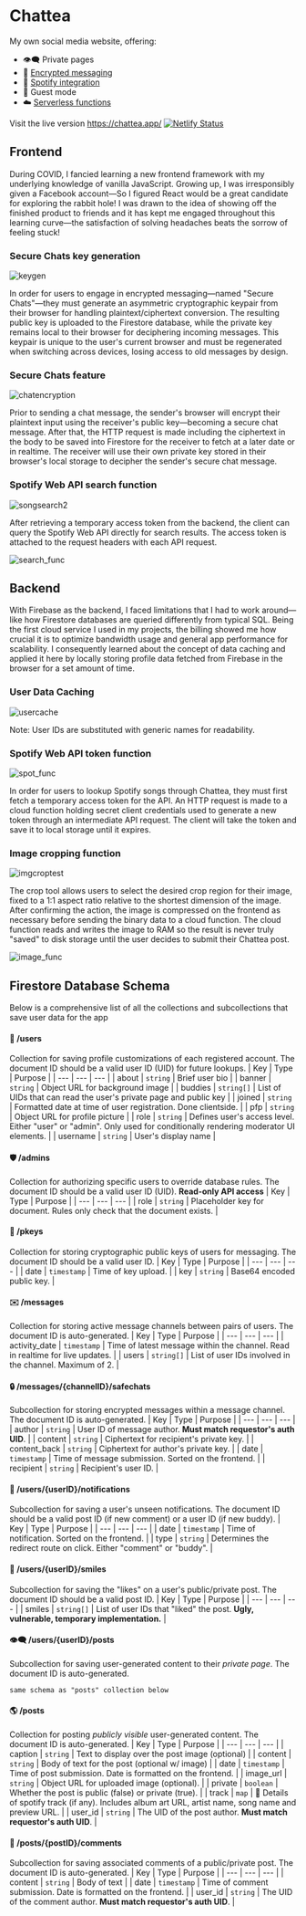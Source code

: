 # Chattea
My own social media website, offering:
- 👁️‍🗨️ Private pages
- 🔐 [Encrypted messaging](#secure-chats-key-generation)
- 🎵 [Spotify integration](#spotify-web-api-search-function)
- 👤 Guest mode
- ☁️ [Serverless functions](#image-cropping-function)

Visit the live version https://chattea.app/
[![Netlify Status](https://api.netlify.com/api/v1/badges/ff431b82-f1fd-4551-b55d-e9db14f3a3a4/deploy-status)](https://app.netlify.com/sites/chattea/deploys)

## Frontend
During COVID, I fancied learning a new frontend framework with my underlying knowledge of vanilla JavaScript. Growing up, I was irresponsibly given a Facebook account—So I figured React would be a great candidate for exploring the rabbit hole! I was drawn to the idea of showing off the finished product to friends and it has kept me engaged throughout this learning curve—the satisfaction of solving headaches beats the sorrow of feeling stuck!

### Secure Chats key generation
![keygen](https://github.com/Tearrex/Chattea/assets/26557969/11bc4bad-22a2-4443-a3f1-895be8ee5d34)

In order for users to engage in encrypted messaging—named "Secure Chats"—they must generate an asymmetric cryptographic keypair from their browser for handling plaintext/ciphertext conversion. The resulting public key is uploaded to the Firestore database, while the private key remains local to their browser for deciphering incoming messages. This keypair is unique to the user's current browser and must be regenerated when switching across devices, losing access to old messages by design.

### Secure Chats feature
![chatencryption](https://github.com/Tearrex/Chattea/assets/26557969/125da312-6600-4f9f-b76c-73b61c18f466)

Prior to sending a chat message, the sender's browser will encrypt their plaintext input using the receiver's public key—becoming a secure chat message. After that, the HTTP request is made including the ciphertext in the body to be saved into Firestore for the receiver to fetch at a later date or in realtime. The receiver will use their own private key stored in their browser's local storage to decipher the sender's secure chat message.

### Spotify Web API search function
![songsearch2](https://github.com/Tearrex/Chattea/assets/26557969/c6537703-6018-4e34-b1a7-411067206e01)

After retrieving a temporary access token from the backend, the client can query the Spotify Web API directly for search results. The access token is attached to the request headers with each API request.

![search_func](https://github.com/Tearrex/Chattea/assets/26557969/df0432b1-afd8-4f8d-90e2-18344768ef83)

## Backend
With Firebase as the backend, I faced limitations that I had to work around—like how Firestore databases are queried differently from typical SQL. Being the first cloud service I used in my projects, the billing showed me how crucial it is to optimize bandwidth usage and general app performance for scalability. I consequently learned about the concept of data caching and applied it here by locally storing profile data fetched from Firebase in the browser for a set amount of time.

### User Data Caching
![usercache](https://github.com/Tearrex/Chattea/assets/26557969/51fa680f-225e-41a0-a9d2-5dd4e7610016)

Note: User IDs are substituted with generic names for readability.

### Spotify Web API token function
![spot_func](https://github.com/Tearrex/Chattea/assets/26557969/f7f9af41-8b6a-4c21-81a4-7fa9c03ebc0b)

In order for users to lookup Spotify songs through Chattea, they must first fetch a temporary access token for the API. An HTTP request is made to a cloud function holding secret client credentials used to generate a new token through an intermediate API request. The client will take the token and save it to local storage until it expires.

### Image cropping function
![imgcroptest](https://github.com/Tearrex/Chattea/assets/26557969/c1be3999-dab0-404a-93e5-f829a42c45c9)

The crop tool allows users to select the desired crop region for their image, fixed to a 1:1 aspect ratio relative to the shortest dimension of the image. After confirming the action, the image is compressed on the frontend as necessary before sending the binary data to a cloud function. The cloud function reads and writes the image to RAM so the result is never truly "saved" to disk storage until the user decides to submit their Chattea post.

![image_func](https://github.com/Tearrex/Chattea/assets/26557969/fcc28a48-3f43-4b8f-add6-ddf4a627378a)

## Firestore Database Schema
Below is a comprehensive list of all the collections and subcollections that save user data for the app

#### 👥 /users
Collection for saving profile customizations of each registered account. The document ID should be a valid user ID (UID) for future lookups.
| Key   | Type   | Purpose   |
| --- | --- | --- |
| about | `string` | Brief user bio |
| banner | `string` | Object URL for background image |
| buddies | `string[]` | List of UIDs that can read the user's private page and public key |
| joined | `string` | Formatted date at time of user registration. Done clientside. |
| pfp | `string` | Object URL for profile picture |
| role | `string` | Defines user's access level. Either "user" or "admin". Only used for conditionally rendering moderator UI elements. |
| username | `string` | User's display name |
#### 🛡️ /admins
Collection for authorizing specific users to override database rules. The document ID should be a valid user ID (UID). **Read-only API access**
| Key   | Type   | Purpose   |
| --- | --- | --- |
| role | `string` | Placeholder key for document. Rules only check that the document exists. |


#### 🔑 /pkeys
Collection for storing cryptographic public keys of users for messaging. The document ID should be a valid user ID.
| Key   | Type   | Purpose   |
| --- | --- | --- |
| date | `timestamp` | Time of key upload. |
| key | `string` | Base64 encoded public key. |
#### ✉️ /messages
Collection for storing active message channels between pairs of users. The document ID is auto-generated.
| Key   | Type   | Purpose   |
| --- | --- | --- |
| activity_date | `timestamp` | Time of latest message within the channel. Read in realtime for live updates. |
| users | `string[]` | List of user IDs involved in the channel. Maximum of 2. |
#### 🔒 /messages/{channelID}/safechats
Subcollection for storing encrypted messages within a message channel. The document ID is auto-generated.
| Key   | Type   | Purpose   |
| --- | --- | --- |
| author | `string` | User ID of message author. __Must match requestor's auth UID__. |
| content | `string` | Ciphertext for recipient's private key. |
| content_back | `string` | Ciphertext for author's private key. |
| date | `timestamp` | Time of message submission. Sorted on the frontend. |
| recipient | `string` | Recipient's user ID. |

#### 🔔 /users/{userID}/notifications
Subcollection for saving a user's unseen notifications. The document ID should be a valid post ID (if new comment) or a user ID (if new buddy).
| Key   | Type   | Purpose   |
| --- | --- | --- |
| date | `timestamp` | Time of notification. Sorted on the frontend. |
| type | `string` | Determines the redirect route on click. Either "comment" or "buddy". |
#### 🙂 /users/{userID}/smiles
Subcollection for saving the "likes" on a user's public/private post. The document ID should be a valid post ID.
| Key   | Type   | Purpose   |
| --- | --- | --- |
| smiles | `string[]` | List of user IDs that "liked" the post. **Ugly, vulnerable, temporary implementation.** |
#### 👁️‍🗨️ /users/{userID}/posts
Subcollection for saving user-generated content to their _private page_. The document ID is auto-generated.

```same schema as "posts" collection below```


#### 🌎 /posts
Collection for posting _publicly visible_ user-generated content. The document ID is auto-generated.
| Key   | Type   | Purpose   |
| --- | --- | --- |
| caption | `string` | Text to display over the post image (optional) |
| content | `string` | Body of text for the post (optional w/ image) |
| date | `timestamp` | Time of post submission. Date is formatted on the frontend. |
| image_url | `string` | Object URL for uploaded image (optional). |
| private | `boolean` | Whether the post is public (false) or private (true). |
| track | `map` | 🎵 Details of spotify track (if any). Includes album art URL, artist name, song name and preview URL. |
| user_id | `string` | The UID of the post author. __Must match requestor's auth UID__. |
#### 💬 /posts/{postID}/comments
Subcollection for saving associated comments of a public/private post. The document ID is auto-generated.
| Key   | Type   | Purpose   |
| --- | --- | --- |
| content | `string` | Body of text |
| date | `timestamp` | Time of comment submission. Date is formatted on the frontend. |
| user_id | `string` | The UID of the comment author. __Must match requestor's auth UID__. |
